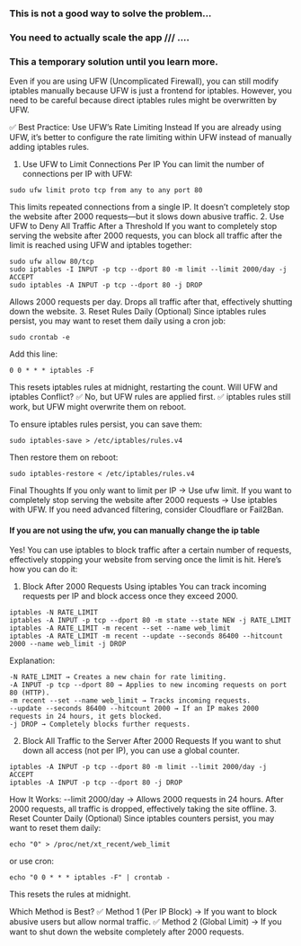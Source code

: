 ### This is not a good way to solve the problem...

### You  need to actually scale the app /// ....

### This a  temporary  solution   until you learn more.

Even if you are using UFW (Uncomplicated Firewall), you can still modify iptables manually because UFW is just a frontend for iptables. However, you need to be careful because direct iptables rules might be overwritten by UFW.

✅ Best Practice: Use UFW’s Rate Limiting Instead
If you are already using UFW, it’s better to configure the rate limiting within UFW instead of manually adding iptables rules.

1. Use UFW to Limit Connections Per IP
You can limit the number of connections per IP with UFW:


```
sudo ufw limit proto tcp from any to any port 80

```
This limits repeated connections from a single IP.
It doesn’t completely stop the website after 2000 requests—but it slows down abusive traffic.
2. Use UFW to Deny All Traffic After a Threshold
If you want to completely stop serving the website after 2000 requests, you can block all traffic after the limit is reached using UFW and iptables together:

```
sudo ufw allow 80/tcp
sudo iptables -I INPUT -p tcp --dport 80 -m limit --limit 2000/day -j ACCEPT
sudo iptables -A INPUT -p tcp --dport 80 -j DROP
```
Allows 2000 requests per day.
Drops all traffic after that, effectively shutting down the website.
3. Reset Rules Daily (Optional)
Since iptables rules persist, you may want to reset them daily using a cron job:

```
sudo crontab -e

```
Add this line:

```
0 0 * * * iptables -F

```
This resets iptables rules at midnight, restarting the count.
Will UFW and iptables Conflict?
✅ No, but UFW rules are applied first.
✅ iptables rules still work, but UFW might overwrite them on reboot.

To ensure iptables rules persist, you can save them:

```
sudo iptables-save > /etc/iptables/rules.v4

```
Then restore them on reboot:

```
sudo iptables-restore < /etc/iptables/rules.v4

```
Final Thoughts
If you only want to limit per IP → Use ufw limit.
If you want to completely stop serving the website after 2000 requests → Use iptables with UFW.
If you need advanced filtering, consider Cloudflare or Fail2Ban.








#### If you are not using the ufw, you can manually change the ip table


Yes! You can use iptables to block traffic after a certain number of requests, effectively stopping your website from serving once the limit is hit. Here’s how you can do it:

1. Block After 2000 Requests Using iptables
You can track incoming requests per IP and block access once they exceed 2000.


```,
iptables -N RATE_LIMIT
iptables -A INPUT -p tcp --dport 80 -m state --state NEW -j RATE_LIMIT
iptables -A RATE_LIMIT -m recent --set --name web_limit
iptables -A RATE_LIMIT -m recent --update --seconds 86400 --hitcount 2000 --name web_limit -j DROP

```
Explanation:

```
-N RATE_LIMIT → Creates a new chain for rate limiting.
-A INPUT -p tcp --dport 80 → Applies to new incoming requests on port 80 (HTTP).
-m recent --set --name web_limit → Tracks incoming requests.
--update --seconds 86400 --hitcount 2000 → If an IP makes 2000 requests in 24 hours, it gets blocked.
-j DROP → Completely blocks further requests.

```

2. Block All Traffic to the Server After 2000 Requests
If you want to shut down all access (not per IP), you can use a global counter.

```
iptables -A INPUT -p tcp --dport 80 -m limit --limit 2000/day -j ACCEPT
iptables -A INPUT -p tcp --dport 80 -j DROP

```
How It Works:
--limit 2000/day → Allows 2000 requests in 24 hours.
After 2000 requests, all traffic is dropped, effectively taking the site offline.
3. Reset Counter Daily (Optional)
Since iptables counters persist, you may want to reset them daily:

```
echo "0" > /proc/net/xt_recent/web_limit

```
or use cron:

```
echo "0 0 * * * iptables -F" | crontab -

```
This resets the rules at midnight.

Which Method is Best?
✅ Method 1 (Per IP Block) → If you want to block abusive users but allow normal traffic.
✅ Method 2 (Global Limit) → If you want to shut down the website completely after 2000 requests.

